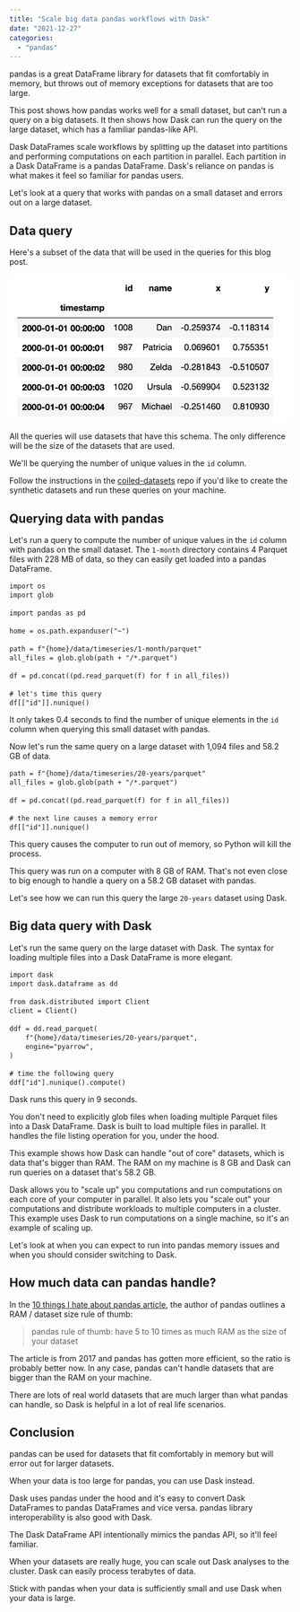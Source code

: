 ```yaml
---
title: "Scale big data pandas workflows with Dask"
date: "2021-12-27"
categories: 
  - "pandas"
---
```


pandas is a great DataFrame library for datasets that fit comfortably in memory, but throws out of memory exceptions for datasets that are too large.

This post shows how pandas works well for a small dataset, but can't run a query on a big datasets. It then shows how Dask can run the query on the large dataset, which has a familiar pandas-like API.

Dask DataFrames scale workflows by splitting up the dataset into partitions and performing computations on each partition in parallel. Each partition in a Dask DataFrame is a pandas DataFrame. Dask's reliance on pandas is what makes it feel so familiar for pandas users.

Let's look at a query that works with pandas on a small dataset and errors out on a large dataset.

## Data query

Here's a subset of the data that will be used in the queries for this blog post.

![](images/Screen-Shot-2021-07-27-at-11.33.03-AM.png)

All the queries will use datasets that have this schema. The only difference will be the size of the datasets that are used.

We'll be querying the number of unique values in the `id` column.

Follow the instructions in the [coiled-datasets](https://github.com/coiled/coiled-datasets) repo if you'd like to create the synthetic datasets and run these queries on your machine.

## Querying data with pandas

Let's run a query to compute the number of unique values in the `id` column with pandas on the small dataset. The `1-month` directory contains 4 Parquet files with 228 MB of data, so they can easily get loaded into a pandas DataFrame.

```
import os
import glob

import pandas as pd

home = os.path.expanduser("~")

path = f"{home}/data/timeseries/1-month/parquet"
all_files = glob.glob(path + "/*.parquet")

df = pd.concat((pd.read_parquet(f) for f in all_files))

# let's time this query
df[["id"]].nunique()
```

It only takes 0.4 seconds to find the number of unique elements in the `id` column when querying this small dataset with pandas.

Now let's run the same query on a large dataset with 1,094 files and 58.2 GB of data.

```
path = f"{home}/data/timeseries/20-years/parquet"
all_files = glob.glob(path + "/*.parquet")

df = pd.concat((pd.read_parquet(f) for f in all_files))

# the next line causes a memory error
df[["id"]].nunique()
```

This query causes the computer to run out of memory, so Python will kill the process.

This query was run on a computer with 8 GB of RAM. That's not even close to big enough to handle a query on a 58.2 GB dataset with pandas.

Let's see how we can run this query the large `20-years` dataset using Dask.

## Big data query with Dask

Let's run the same query on the large dataset with Dask. The syntax for loading multiple files into a Dask DataFrame is more elegant.

```
import dask
import dask.dataframe as dd

from dask.distributed import Client
client = Client()

ddf = dd.read_parquet(
    f"{home}/data/timeseries/20-years/parquet",
    engine="pyarrow",
)

# time the following query
ddf["id"].nunique().compute()
```

Dask runs this query in 9 seconds.

You don't need to explicitly glob files when loading multiple Parquet files into a Dask DataFrame. Dask is built to load multiple files in parallel. It handles the file listing operation for you, under the hood.

This example shows how Dask can handle "out of core" datasets, which is data that's bigger than RAM. The RAM on my machine is 8 GB and Dask can run queries on a dataset that's 58.2 GB.

Dask allows you to "scale up" you computations and run computations on each core of your computer in parallel. It also lets you "scale out" your computations and distribute workloads to multiple computers in a cluster. This example uses Dask to run computations on a single machine, so it's an example of scaling up.

Let's look at when you can expect to run into pandas memory issues and when you should consider switching to Dask.

## How much data can pandas handle?

In the [10 things I hate about pandas article](https://wesmckinney.com/blog/apache-arrow-pandas-internals/), the author of pandas outlines a RAM / dataset size rule of thumb:

> pandas rule of thumb: have 5 to 10 times as much RAM as the size of your dataset

The article is from 2017 and pandas has gotten more efficient, so the ratio is probably better now. In any case, pandas can't handle datasets that are bigger than the RAM on your machine.

There are lots of real world datasets that are much larger than what pandas can handle, so Dask is helpful in a lot of real life scenarios.

## Conclusion

pandas can be used for datasets that fit comfortably in memory but will error out for larger datasets.

When your data is too large for pandas, you can use Dask instead.

Dask uses pandas under the hood and it's easy to convert Dask DataFrames to pandas DataFrames and vice versa. pandas library interoperability is also good with Dask.

The Dask DataFrame API intentionally mimics the pandas API, so it'll feel familiar.

When your datasets are really huge, you can scale out Dask analyses to the cluster. Dask can easily process terabytes of data.

Stick with pandas when your data is sufficiently small and use Dask when your data is large.
